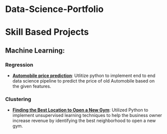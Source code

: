 # Data-Science-Portfolio



# Skill Based Projects #

## Machine Learning:
### Regression
* __[Automobile price prediction](https://github.com/youssefHosni/Data-Science-Portofolio/tree/main/Machine%20Learning/Regression/Automobile%20price%20prediction)__: Utlitize python to implement end to end data science pipeline to predict the price of old Automobile based on the given features.

### Clustering

* __[Finding the Best Location to Open a New Gym](https://github.com/chandravamshi-ai/Data-Science-Portfolio/tree/main/Machine%20Learning/Clustering/Identifying%20the%20Optimal%20Neighborhood%20in%20Toronto%20for%20a%20New%20Gym)__: Utilized Python to implement unsupervised learning techniques to help the business owner increase revenue by identifying the best neighborhood to open a new gym.



